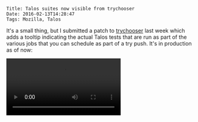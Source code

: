     Title: Talos suites now visible from trychooser
    Date: 2016-02-13T14:28:47
    Tags: Mozilla, Talos

It's a small thing, but I submitted a patch to [trychooser](http://trychooser.pub.build.mozilla.org/)
last week which adds a tooltip indicating the actual Talos tests that are run
as part of the various jobs that you can schedule as part of a try push. It's in production
as of now:

<video src="/files/2016/02/talos-trychooser.webm" controls autoplay/>

Previously, the only way to do this was to dig into the actual buildbot
code, which was more than a little annoying.

If you think your patch might have a good chance of regressing performance, please
do run the [Talos tests](https://wiki.mozilla.org/Buildbot/Talos/Tests) before you
check in. It's much less work for all of us when these things are caught before integration
and back outs are no fun for anyone. We really need better documentation for this stuff, but
meanwhile if you need help with this, please ask in the #perf channel on irc.mozilla.org
